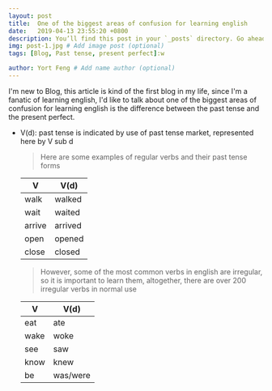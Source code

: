 ```yaml
---
layout: post
title:  One of the biggest areas of confusion for learning english
date:   2019-04-13 23:55:20 +0800
description: You’ll find this post in your `_posts` directory. Go ahead and edit it and re-build the site to see your changes. # Add post description (optional)
img: post-1.jpg # Add image post (optional)
tags: [Blog, Past tense, present perfect]:w

author: Yort Feng # Add name author (optional)
---
```

I'm new to Blog, this article is kind of the first blog in my life, since I'm a fanatic of learning english, I'd like to talk about one of the biggest areas of confusion for learning english is the difference between the past tense and the present perfect.

* V(d): past tense is indicated by use of past tense market, represented here by V sub d

  > Here are some examples of regular verbs and their past tense forms

    |V|V(d)|
    |---|---|
    |walk|walked|
    |wait|waited|
    |arrive|arrived|
    |open|opened|
    |close|closed|
    
  > However, some of the most common verbs in english are irregular, so it is important to learn them, altogether, there are over 200 irregular verbs in normal use
  
    |V|V(d)|
    |---|---|
    |eat|ate|
    |wake|woke|
    |see|saw|
    |know|knew|
    |be|was/were|
    
    

